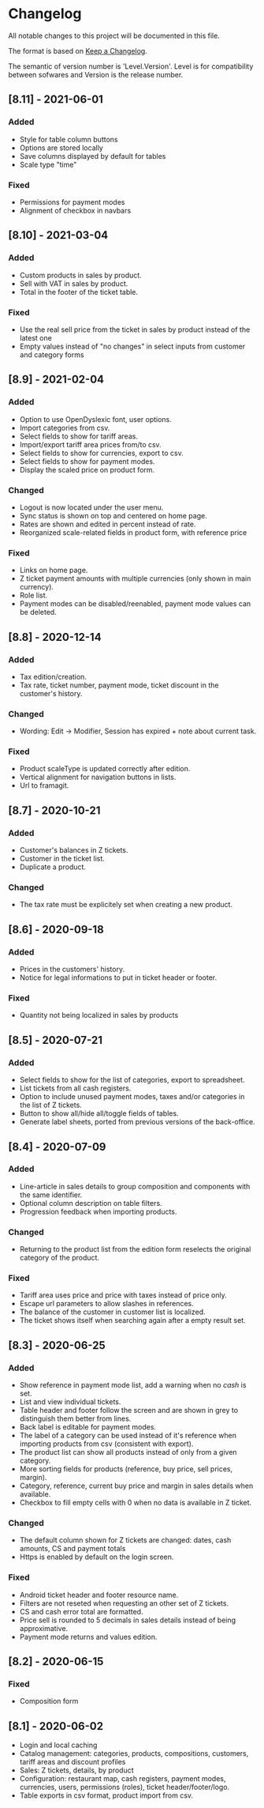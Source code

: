 # Changelog
All notable changes to this project will be documented in this file.

The format is based on [Keep a Changelog](https://keepachangelog.com/en/1.0.0/).

The semantic of version number is 'Level.Version'. Level is for compatibility between sofwares and Version is the release number.

## [8.11] - 2021-06-01

### Added
- Style for table column buttons
- Options are stored locally
- Save columns displayed by default for tables
- Scale type "time"

### Fixed
- Permissions for payment modes
- Alignment of checkbox in navbars


## [8.10] - 2021-03-04

### Added
- Custom products in sales by product.
- Sell with VAT in sales by product.
- Total in the footer of the ticket table.

### Fixed
- Use the real sell price from the ticket in sales by product instead of the latest one
- Empty values instead of "no changes" in select inputs from customer and category forms


## [8.9] - 2021-02-04

### Added
- Option to use OpenDyslexic font, user options.
- Import categories from csv.
- Select fields to show for tariff areas.
- Import/export tariff area prices from/to csv.
- Select fields to show for currencies, export to csv.
- Select fields to show for payment modes.
- Display the scaled price on product form.

### Changed
- Logout is now located under the user menu.
- Sync status is shown on top and centered on home page.
- Rates are shown and edited in percent instead of rate.
- Reorganized scale-related fields in product form, with reference price

### Fixed
- Links on home page.
- Z ticket payment amounts with multiple currencies (only shown in main currency).
- Role list.
- Payment modes can be disabled/reenabled, payment mode values can be deleted.


## [8.8] - 2020-12-14

### Added
- Tax edition/creation.
- Tax rate, ticket number, payment mode, ticket discount in the customer's history.

### Changed
- Wording: Edit -> Modifier, Session has expired + note about current task.

### Fixed
- Product scaleType is updated correctly after edition.
- Vertical alignment for navigation buttons in lists.
- Url to framagit.


## [8.7] - 2020-10-21

### Added
- Customer's balances in Z tickets.
- Customer in the ticket list.
- Duplicate a product.

### Changed
- The tax rate must be explicitely set when creating a new product.


## [8.6] - 2020-09-18

### Added
- Prices in the customers' history.
- Notice for legal informations to put in ticket header or footer.

### Fixed
- Quantity not being localized in sales by products


## [8.5] - 2020-07-21

### Added
- Select fields to show for the list of categories, export to spreadsheet.
- List tickets from all cash registers.
- Option to include unused payment modes, taxes and/or categories in the list of Z tickets.
- Button to show all/hide all/toggle fields of tables.
- Generate label sheets, ported from previous versions of the back-office.


## [8.4] - 2020-07-09

### Added
- Line-article in sales details to group composition and components with the same identifier.
- Optional column description on table filters.
- Progression feedback when importing products.

### Changed
- Returning to the product list from the edition form reselects the original category of the product.

### Fixed
- Tariff area uses price and price with taxes instead of price only.
- Escape url parameters to allow slashes in references.
- The balance of the customer in customer list is localized.
- The ticket shows itself when searching again after a empty result set.


## [8.3] - 2020-06-25

### Added
- Show reference in payment mode list, add a warning when no *cash* is set.
- List and view individual tickets.
- Table header and footer follow the screen and are shown in grey to distinguish them better from lines.
- Back label is editable for payment modes.
- The label of a category can be used instead of it's reference when importing products from csv (consistent with export).
- The product list can show all products instead of only from a given category.
- More sorting fields for products (reference, buy price, sell prices, margin).
- Category, reference, current buy price and margin in sales details when available.
- Checkbox to fill empty cells with 0 when no data is available in Z ticket.

### Changed
- The default column shown for Z tickets are changed: dates, cash amounts, CS and payment totals
- Https is enabled by default on the login screen.

### Fixed
- Android ticket header and footer resource name.
- Filters are not reseted when requesting an other set of Z tickets.
- CS and cash error total are formatted.
- Price sell is rounded to 5 decimals in sales details instead of being approximative.
- Payment mode returns and values edition.


## [8.2] - 2020-06-15

### Fixed
- Composition form


## [8.1] - 2020-06-02

- Login and local caching
- Catalog management: categories, products, compositions, customers, tariff areas and discount profiles
- Sales: Z tickets, details, by product
- Configuration: restaurant map, cash registers, payment modes, currencies, users, permissions (roles), ticket header/footer/logo.
- Table exports in csv format, product import from csv.
